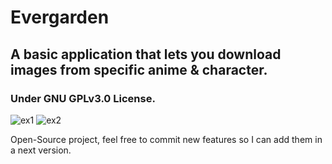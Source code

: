 # Evergarden
## A basic application that lets you download images from specific anime & character.
### Under GNU GPLv3.0 License.
![ex1](https://github.com/ZeyaTsu/evergarden/assets/43354103/82115bd9-4571-49f9-b6b3-8d935e04de3d)
![ex2](https://github.com/ZeyaTsu/evergarden/assets/43354103/c07ac3f4-4028-401e-8048-cebbd79aa88e)

Open-Source project, feel free to commit new features so I can add them in a next version. <br/>
